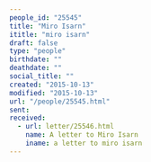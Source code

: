 ```yaml
---
people_id: "25545"
title: "Miro Isarn"
ititle: "miro isarn"
draft: false
type: "people"
birthdate: ""
deathdate: ""
social_title: ""
created: "2015-10-13"
modified: "2015-10-13"
url: "/people/25545.html"
sent:
received:
  - url: letter/25546.html
    name: A letter to Miro Isarn
    iname: a letter to miro isarn
---
```


